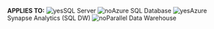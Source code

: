 <Token>**APPLIES TO:** ![yes](media/yes.png)SQL Server ![no](media/no.png)Azure SQL Database ![yes](media/yes.png)Azure Synapse Analytics (SQL DW) ![no](media/no.png)Parallel Data Warehouse </Token>

